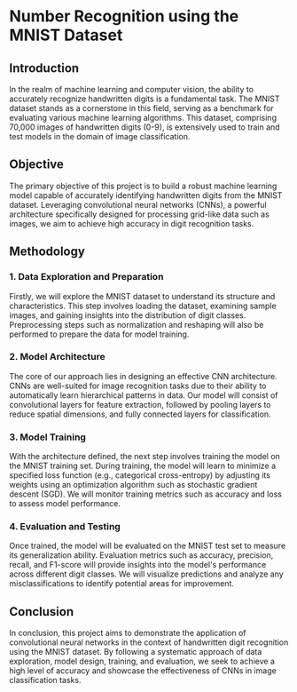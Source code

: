 
# **Number Recognition using the MNIST Dataset**

## **Introduction**

In the realm of machine learning and computer vision, the ability to accurately recognize handwritten digits is a fundamental task. The MNIST dataset stands as a cornerstone in this field, serving as a benchmark for evaluating various machine learning algorithms. This dataset, comprising 70,000 images of handwritten digits (0-9), is extensively used to train and test models in the domain of image classification.

## **Objective**

The primary objective of this project is to build a robust machine learning model capable of accurately identifying handwritten digits from the MNIST dataset. Leveraging convolutional neural networks (CNNs), a powerful architecture specifically designed for processing grid-like data such as images, we aim to achieve high accuracy in digit recognition tasks.

## **Methodology**

### ****1. Data Exploration and Preparation****

Firstly, we will explore the MNIST dataset to understand its structure and characteristics. This step involves loading the dataset, examining sample images, and gaining insights into the distribution of digit classes. Preprocessing steps such as normalization and reshaping will also be performed to prepare the data for model training.

### ****2. Model Architecture****

The core of our approach lies in designing an effective CNN architecture. CNNs are well-suited for image recognition tasks due to their ability to automatically learn hierarchical patterns in data. Our model will consist of convolutional layers for feature extraction, followed by pooling layers to reduce spatial dimensions, and fully connected layers for classification.

### ****3. Model Training****

With the architecture defined, the next step involves training the model on the MNIST training set. During training, the model will learn to minimize a specified loss function (e.g., categorical cross-entropy) by adjusting its weights using an optimization algorithm such as stochastic gradient descent (SGD). We will monitor training metrics such as accuracy and loss to assess model performance.

### ****4. Evaluation and Testing****

Once trained, the model will be evaluated on the MNIST test set to measure its generalization ability. Evaluation metrics such as accuracy, precision, recall, and F1-score will provide insights into the model's performance across different digit classes. We will visualize predictions and analyze any misclassifications to identify potential areas for improvement.

## **Conclusion**

In conclusion, this project aims to demonstrate the application of convolutional neural networks in the context of handwritten digit recognition using the MNIST dataset. By following a systematic approach of data exploration, model design, training, and evaluation, we seek to achieve a high level of accuracy and showcase the effectiveness of CNNs in image classification tasks.
